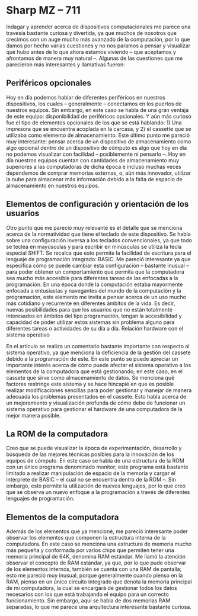 # Sharp MZ – 711

Indagar y aprender acerca de dispositivos computacionales me parece una travesía bastante curiosa y divertida, ya que muchos de nosotros que crecimos con un auge mucho más avanzado de la computación, por lo que damos por hecho varias cuestiones y no nos paramos a pensar y visualizar qué hubo antes de lo que ahora estamos viviendo – que aceptamos y afrontamos de manera muy natural –. Algunas de las cuestiones que me parecieron más interesantes y llamativas fueron:

## Periféricos opcionales

Hoy en día podemos hablar de diferentes periféricos en nuestros dispositivos, los cuales – generalmente – conectamos en los puertos de nuestros equipos. Sin embargo, en este caso se habla de una gran ventaja de este equipo: disponibilidad de periféricos opcionales. Y aún más curioso fue el tipo de elementos opcionales de los que se está hablando: 1) Una impresora que se encuentra acoplada en la carcasa, y 2) el cassette que se utilizaba como elemento de almacenamiento. Este último punto me pareció muy interesante: pensar acerca de un dispositivo de almacenamiento como algo opcional dentro de un dispositivo de cómputo es algo que hoy en día no podemos visualizar con facilidad – posiblemente ni pensarlo –. Hoy en día nuestros equipos cuentan con cantidades de almacenamiento muy superiores a las computadoras de dicha época e incluso muchas veces dependemos de comprar memorias externas, o, aún más innovador, utilizar la nube para almacenar más información debido a la falta de espacio de almacenamiento en nuestros equipos. 

## Elementos de configuración y orientación de los usuarios

Otro punto que me pareció muy relevante es el detalle que se menciona acerca de la normatividad que tiene el teclado de este dispositivo. Se habla sobre una configuración inversa a los teclados convencionales, ya que todo se teclea en mayúsculas y para escribir en minúsculas se utiliza la tecla especial SHIFT. Se recalca que esto permite la facilidad de escritura para el lenguaje de programación integrado: BASIC. Me pareció interesante ya que especifica cómo se puede cambiar esta configuración – bastante inusual – para poder obtener un comportamiento que permita que la computadora sea mucho más accesible para diferentes tareas de las enfocadas a la programación. En una época donde la computación estaba mayormente enfocada a entusiastas y navegantes del mundo de la computación y la programación, este elemento me invita a pensar acerca de un uso mucho más cotidiano y recurrente en diferentes ámbitos de la vida. Es decir, nuevas posibilidades para que los usuarios que no están totalmente interesados en ámbitos del tipo programación, tengan la accesibilidad y capacidad de poder utilizar estos sistemas sin problema alguno para diferentes tareas o actividades de su día a día.
Relación hardware con el sistema operativo

En el artículo se realiza un comentario bastante importante con respecto al sistema operativo, ya que menciona la deficiencia de la gestión del cassete debido a la programación de este. En este punto se puede apreciar un importante interés acerca de cómo puede afectar el sistema operativo a los elementos de la computadora que está gestionando; en este caso, en el cassete que sirve como almacenamiento de datos. Se menciona qué factores restringe este sistema y se hace hincapié en que es posible realizar modificaciones sencillas para poder gestionar y manejar de manera adecuada los problemas presentados en el cassete. Esto habla acerca de un mejoramiento y visualización profunda de cómo debe de funcionar un sistema operativo para gestionar el hardware de una computadora de la mejor manera posible.

## La ROM de la computadora

Creo que se puede visualizar la época de experimentación, desarrollo y búsqueda de las mejores técnicas posibles para la innovación de los equipos de cómputo. En este caso se habla de una estructura de la ROM con un único programa denominado monitor; este programa está bastante limitado a realizar manipulación de espacio de la memoria y cargar el intérprete de BASIC – el cual no se encuentra dentro de la ROM –. Sin embargo, esto permite la utilización de nuevos lenguajes, por lo que creo que se observa un nuevo enfoque a la programación a través de diferentes lenguajes de programación. 

## Elementos de la computadora

Además de los elementos que ya mencioné, me pareció interesante poder observar los elementos que componen la estructura interna de la computadora. En este caso se menciona una estructura de memoria mucho más pequeña y conformada por varios chips que permiten tener una memoria principal de 64K, denomina RAM estándar. Me llamó la atención observar el concepto de RAM estándar, ya que, por lo que pude observar de los elementos internos, también se cuenta con una RAM de pantalla; esto me pareció muy inusual, porque generalmente cuando pienso en la RAM, pienso en un único circuito integrado que denota la memoria principal de mi computadora, la cual se encargará de gestionar todos los datos necesarios con los que está trabajando el equipo para un correcto funcionamiento. Sin embargo, aquí se habla de dos memorias RAM separadas, lo que me parece una arquitectura interesante bastante curiosa. 

